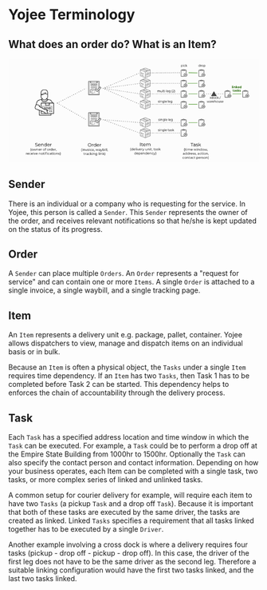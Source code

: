 # Yojee Terminology
## What does an order do? What is an Item?

![Yojee Terminology](../../assets/images/concepts/yojee-terminology.png)

## Sender
There is an individual or a company who is requesting for the service. In Yojee, this person is called a `Sender`. This `Sender` represents the owner of the order, and receives relevant notifications so that he/she is kept updated on the status of its progress.


## Order
A `Sender` can place multiple `Orders`. An `Order` represents a "request for service" and can contain one or more `Items`. A single `Order` is attached to a single invoice, a single waybill, and a single tracking page.

## Item
An `Item` represents a delivery unit e.g. package, pallet, container. Yojee allows dispatchers to view, manage and dispatch items on an individual basis or in bulk.

Because an `Item` is often a physical object, the `Tasks` under a single `Item` requires time dependency. If an `Item` has two `Tasks`, then Task 1 has to be completed before Task 2 can be started. This dependency helps to enforces the chain of accountability through the delivery process. 

## Task
Each `Task` has a specified address location and time window in which the `Task` can be executed. For example, a `Task` could be to perform a drop off at the Empire State Building from 1000hr to 1500hr. Optionally the `Task` can also specify the contact person and contact information. Depending on how your business operates, each Item can be completed with a single task, two tasks, or more complex series of linked and unlinked tasks. 

A common setup for courier delivery for example, will require each item to have two `Tasks` (a pickup `Task` and a drop off `Task`). Because it is important that both of these tasks are executed by the same driver, the tasks are created as linked. Linked `Tasks` specifies a requirement that all tasks linked together has to be executed by a single `Driver`.

Another example involving a cross dock is where a delivery requires four tasks (pickup - drop off - pickup - drop off). In this case, the driver of the first leg does not have to be the same driver as the second leg. Therefore a suitable linking configuration would have the first two tasks linked, and the last two tasks linked.
